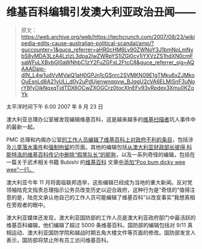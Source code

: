 # 维基百科编辑引发澳大利亚政治丑闻——

> 原文：<https://web.archive.org/web/https://techcrunch.com/2007/08/23/wikipedia-edits-cause-australian-political-scandal/amp/?guccounter=1&guce_referrer=aHR0cHM6Ly90ZWNoY3J1bmNoLmNvbS8yMDA3LzA4LzIzL3dpa2lwZWRpYS1lZGl0cy1jYXVzZS1hdXN0cmFsaWFuLXBvbGl0aWNhbC1zY2FuZGFsL2FtcC8&guce_referrer_sig=AQAAADaip-dIN_L4w1udVvMVajQ1aH0GPJn1cGSnrc2SVMKN09E1gTMku6xZJMkoOuEsnLd8A21yULi_d0y2uPdUjenwnqqyw_BJqgU2cVA6ELMiSnF3uNorY8fyOikNqxqTjdTDX6OCwZXOGCrz0tocXlnEFv93yRpdex3Xmu0KZoYk>

太平洋时间下午 6:00 2007 年 8 月 23 日

澳大利亚总理办公室被发现编辑维基百科，这是越来越多的[维基扫描者](https://web.archive.org/web/20200213115143/http://wikiscanner.virgil.gr/)坑人事件中的最新一起。

PMC 总理和内阁办公室[的工作人员编辑了维基百科上对政府不利的条目](https://web.archive.org/web/20200213115143/http://en.wikipedia.org/w/index.php?title=Peter_Costello&diff=prev&oldid=141096645)，包括涉及[儿童落水事件](https://web.archive.org/web/20200213115143/http://en.wikipedia.org/wiki/Children_overboard)和[强制拘留](https://web.archive.org/web/20200213115143/http://en.wikipedia.org/wiki/Mandatory_detention_in_Australia)的页面。其他的编辑包括[从澳大利亚财政部长彼得·科斯特洛的维基百科传记中删除“假笑队长”的昵称](https://web.archive.org/web/20200213115143/http://en.wikipedia.org/w/index.php?title=Peter_Costello&diff=prev&oldid=141096645)，以及一系列奇怪的编辑，包括在一篇关于武术相关书籍 Bubishi 的[维基百科](https://web.archive.org/web/20200213115143/https://crunchbase.com/organization/wikipedia) 文章[中添加“Poo bum dicky wee wee”一行。](https://web.archive.org/web/20200213115143/http://en.wikipedia.org/w/index.php?title=Bubishi&diff=prev&oldid=77315197)

澳大利亚今年 11 月将面临联邦选举，这些编辑已经成为当地的重大新闻。反对党领袖陆克文指责总理指示公务员改变历史以迎合政府，这种行为是“奇怪的”值得注意的是，陆克文承认他自己的工作人员可能编辑了维基百科“以改变事实”我想真相在旁观者的眼中。

澳大利亚媒体还发现，澳大利亚国防部的工作人员是澳大利亚政府部门中最活跃的维基百科编辑，他们编辑了超过 5000 条维基百科。国防部的编辑包括对 9/11 真相运动、澳大利亚国防学院和越战时期五角大楼文件等页面的修改。国防部发言人表示，国防部将禁止所有员工访问维基百科。

<amp-analytics data-credentials="include"></amp-analytics>
